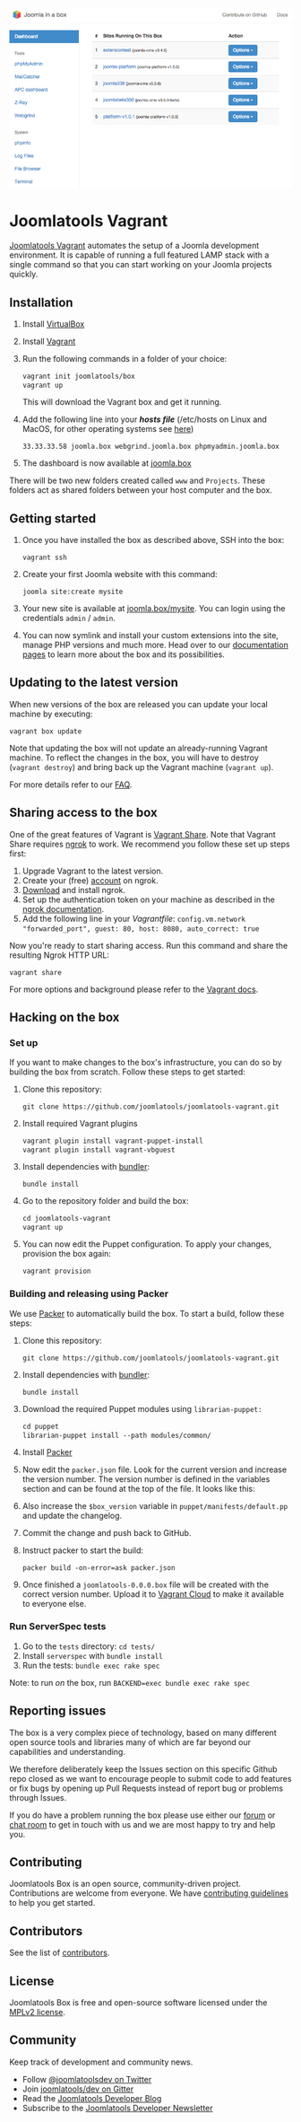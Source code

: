 ![Screenshot](/screenshot.png?raw=true)

# Joomlatools Vagrant

[Joomlatools Vagrant] automates the setup of a Joomla development environment. It is capable of running a full featured LAMP stack with a single command so that you can start working on your Joomla projects quickly.

## Installation

1. Install [VirtualBox](http://www.virtualbox.org/)

1. Install [Vagrant](http://www.vagrantup.com/)

1. Run the following commands in a folder of your choice:

    ```
    vagrant init joomlatools/box
    vagrant up
    ```

    This will download the Vagrant box and get it running.

1. Add the following line into your ***hosts file*** (/etc/hosts on Linux and MacOS, for other operating systems see [here](http://en.wikipedia.org/wiki/Hosts_(file)#Location_in_the_file_system))

    ```
    33.33.33.58 joomla.box webgrind.joomla.box phpmyadmin.joomla.box
    ```

1. The dashboard is now available at [joomla.box](http://joomla.box)

There will be two new folders created called `www` and `Projects`. These folders act as shared folders between your host computer and the box.

## Getting started

1. Once you have installed the box as described above, SSH into the box:

    ```
    vagrant ssh
    ```

1. Create your first Joomla website with this command:

    ```
    joomla site:create mysite
    ```

1. Your new site is available at [joomla.box/mysite](http://joomla.box/mysite). You can login using the credentials  `admin` / `admin`.

1. You can now symlink and install your custom extensions into the site, manage PHP versions and much more. Head over to our [documentation pages][Joomlatools Vagrant] to learn more about the box and its possibilities.

## Updating to the latest version

When new versions of the box are released you can update your local machine by executing:

```
vagrant box update
```

Note that updating the box will not update an already-running Vagrant machine. To reflect the changes in the box, you will have to destroy (`vagrant destroy`) and bring back up the Vagrant machine (`vagrant up`).

For more details refer to our [FAQ](https://www.joomlatools.com/developer/tools/vagrant/faq/#how-can-i-update-the-box-to-the-latest-version).

## Sharing access to the box

One of the great features of Vagrant is [Vagrant Share](https://docs.vagrantup.com/v2/share/index.html). Note that Vagrant Share requires [ngrok](https://ngrok.com/) to work. We recommend you follow these set up steps first:

1. Upgrade Vagrant to the latest version.
1. Create your (free) [account](https://dashboard.ngrok.com/user/signup) on ngrok.
1. [Download](https://ngrok.com/download) and install ngrok.
1. Set up the authentication token on your machine as described in the [ngrok documentation](https://ngrok.com/docs/2#authtoken).
1. Add the following line in your _Vagrantfile_: `config.vm.network "forwarded_port", guest: 80, host: 8080, auto_correct: true`

Now you're ready to start sharing access. Run this command and share the resulting Ngrok HTTP URL:

```
vagrant share
```

For more options and background please refer to the [Vagrant docs](https://docs.vagrantup.com/v2/share/index.html).

## Hacking on the box

### Set up

If you want to make changes to the box's infrastructure, you can do so by building the box from scratch. Follow these steps to get started:

1. Clone this repository:

    ```
    git clone https://github.com/joomlatools/joomlatools-vagrant.git
    ```

1. Install required Vagrant plugins

    ```
    vagrant plugin install vagrant-puppet-install
    vagrant plugin install vagrant-vbguest
    ```

1. Install dependencies with [bundler](http://bundler.io/):

    ```
    bundle install
    ```

1. Go to the repository folder and build the box:

    ```
    cd joomlatools-vagrant
    vagrant up
    ```

1. You can now edit the Puppet configuration. To apply your changes, provision the box again:

    ```
    vagrant provision
    ```

### Building and releasing using Packer

We use [Packer](https://www.packer.io/) to automatically build the box. To start a build, follow these steps:

1. Clone this repository:

    ```
    git clone https://github.com/joomlatools/joomlatools-vagrant.git
    ```

1. Install dependencies with [bundler](http://bundler.io/):

    ```
    bundle install
    ```
   
1. Download the required Puppet modules using `librarian-puppet:`

   ```
   cd puppet
   librarian-puppet install --path modules/common/
   ```
   
1. Install [Packer](https://www.packer.io/)
1. Now edit the `packer.json` file. Look for the current version and increase the version number.
The version number is defined in the variables section and can be found at the top of the file. It looks like this:
1. Also increase the `$box_version` variable in `puppet/manifests/default.pp` and update the changelog.
1. Commit the change and push back to GitHub.
1. Instruct packer to start the build:

    ```
    packer build -on-error=ask packer.json
    ```
    
1. Once finished a `joomlatools-0.0.0.box` file will be created with the correct version number. Upload it to [Vagrant Cloud](https://app.vagrantup.com/) to make it available to everyone else.

### Run ServerSpec tests

1. Go to the `tests` directory: `cd tests/`
1. Install `serverspec` with `bundle install`
2. Run the tests: `bundle exec rake spec`

Note: to run _on_ the box, run `BACKEND=exec bundle exec rake spec`

## Reporting issues

The box is a very complex piece of technology, based on many different open source tools and libraries many of which are far beyond our capabilities and understanding.

We therefore deliberately keep the Issues section on this specific Github repo closed as we want to encourage people to submit code to add features or fix bugs by opening up Pull Requests instead of report bug or problems through Issues.

If you do have a problem running the box please use either our [forum](https://groups.google.com/forum/#!forum/joomlatools-dev) or [chat room](http://gitter.im/joomlatools/dev) to get in touch with us and we are most happy to try and help you.

## Contributing

Joomlatools Box is an open source, community-driven project. Contributions are welcome from everyone.
We have [contributing guidelines](CONTRIBUTING.md) to help you get started.

## Contributors

See the list of [contributors](https://github.com/joomlatools/joomlatools-vagrant/contributors).

## License

Joomlatools Box is free and open-source software licensed under the [MPLv2 license](LICENSE.txt).

## Community

Keep track of development and community news.

* Follow [@joomlatoolsdev on Twitter](https://twitter.com/joomlatoolsdev)
* Join [joomlatools/dev on Gitter](http://gitter.im/joomlatools/dev)
* Read the [Joomlatools Developer Blog](https://www.joomlatools.com/developer/blog/)
* Subscribe to the [Joomlatools Developer Newsletter](https://www.joomlatools.com/developer/newsletter/)

[Joomlatools Vagrant]: https://www.joomlatools.com/developer/tools/vagrant/
